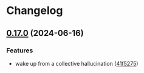 # Changelog

## [0.17.0](https://github.com/chartium/libchartium/compare/libchartium-v0.16.69...libchartium-v0.17.0) (2024-06-16)


### Features

* wake up from a collective hallucination ([41f5275](https://github.com/chartium/libchartium/commit/41f52750d3bb47c955a1ca252251bea0cff3e970))
